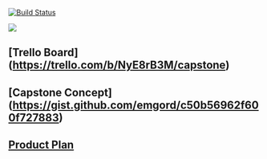 [![Build Status](https://travis-ci.org/emgord/CupboardCook.svg?branch=master)](https://travis-ci.org/emgord/CupboardCook)

<a href="https://codeclimate.com/github/emgord/CupboardCook"><img src="https://codeclimate.com/github/emgord/CupboardCook/badges/gpa.svg" /></a>

## [Trello Board] (https://trello.com/b/NyE8rB3M/capstone)
## [Capstone Concept] (https://gist.github.com/emgord/c50b56962f600f727883)
## [Product Plan](https://gist.github.com/emgord/b358cd9697b70626d924)
